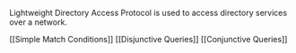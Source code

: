 Lightweight Directory Access Protocol is used to access directory services over a network. 

[[Simple Match Conditions]]
[[Disjunctive Queries]]
[[Conjunctive Queries]]

